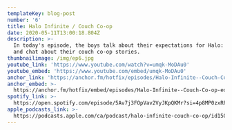 ```yaml
---
templateKey: blog-post
number: '6'
title: Halo Infinite / Couch Co-op
date: 2020-05-11T13:00:18.804Z
description: >-
  In today's episode, the boys talk about their expectations for Halo: Infinite
  and chat about their couch co-op stories.
thumbnailimage: /img/ep6.jpg
youtube_link: 'https://www.youtube.com/watch?v=umqk-MoDAu0'
youtube_embed: 'https://www.youtube.com/embed/umqk-MoDAu0'
anchor_link: 'https://anchor.fm/hotfix/episodes/Halo-Infinite--Couch-Co-op-edshnk'
anchor_embed: >-
  https://anchor.fm/hotfix/embed/episodes/Halo-Infinite--Couch-Co-op-edshnk/a-a25ikkl
spotify_link: >-
  https://open.spotify.com/episode/5Av7j3FOpVav2VyJKpQKMr?si=4p8MP0zxRPenH98gsYDVIw
apple_podcasts_link: >-
  https://podcasts.apple.com/ca/podcast/halo-infinite-couch-co-op/id1509473966?i=1000474239246
---
```

